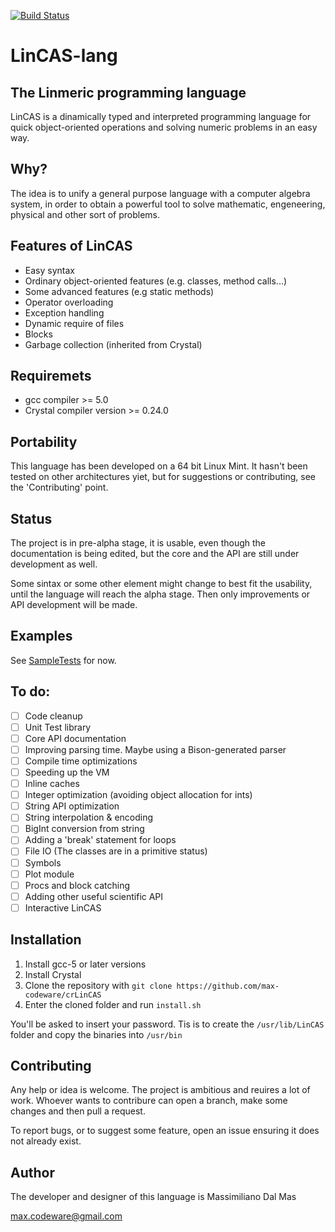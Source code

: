 [![Build Status](https://travis-ci.org/max-codeware/crLinCAS.svg?branch=master)](https://travis-ci.org/max-codeware/crLinCAS)


# LinCAS-lang
## The Linmeric programming language
LinCAS is a dinamically typed and interpreted programming language for quick object-oriented operations and
solving numeric problems in an easy way.

## Why?
The idea is to unify a general purpose language with a computer algebra system, in order to obtain a powerful tool to solve mathematic, engeneering, physical
and other sort of problems.

## Features of LinCAS
  * Easy syntax
  * Ordinary object-oriented features (e.g. classes, method calls...)
  * Some advanced features (e.g static methods)
  * Operator overloading
  * Exception handling
  * Dynamic require of files
  * Blocks
  * Garbage collection (inherited from Crystal)

## Requiremets
  * gcc compiler >= 5.0
  * Crystal compiler version >= 0.24.0

## Portability
This language has been developed on a 64 bit Linux Mint. It hasn't been tested on other architectures yiet, 
but for suggestions or contributing, see the 'Contributing' point.

## Status
The project is in pre-alpha stage, it is usable, even though the documentation is being edited, but the core and the API are still under development as well.

Some sintax or some other element might change to best fit the usability, until the language will reach the alpha stage. Then only improvements or API development
will be made.

## Examples
See [SampleTests](https://github.com/max-codeware/crLinCAS/tree/master/test/SampleTests) for now.

## To do:
  * [ ] Code cleanup
  * [ ] Unit Test library
  * [ ] Core API documentation
  * [ ] Improving parsing time. Maybe using a Bison-generated parser
  * [ ] Compile time optimizations
  * [ ] Speeding up the VM
  * [ ] Inline caches
  * [ ] Integer optimization (avoiding object allocation for ints)
  * [ ] String API optimization
  * [ ] String interpolation & encoding
  * [ ] BigInt conversion from string
  * [ ] Adding a 'break' statement for loops
  * [ ] File IO (The classes are in a primitive status)
  * [ ] Symbols
  * [ ] Plot module
  * [ ] Procs and block catching
  * [ ] Adding other useful scientific API
  * [ ] Interactive LinCAS

## Installation
  1. Install gcc-5 or later versions
  2. Install Crystal
  3. Clone the repository with `git clone https://github.com/max-codeware/crLinCAS`
  4. Enter the cloned folder and run `install.sh`

You'll be asked to insert your password. Tis is to create the `/usr/lib/LinCAS` folder and copy the binaries into `/usr/bin`
  
## Contributing
Any help or idea is welcome. The project is ambitious and reuires a lot of work. Whoever wants to contribure can open a branch, make some changes and then pull a request. 

To report bugs, or to suggest some feature, open an issue ensuring it does not already exist.

## Author
The developer and designer of this language is Massimiliano Dal Mas

max.codeware@gmail.com
